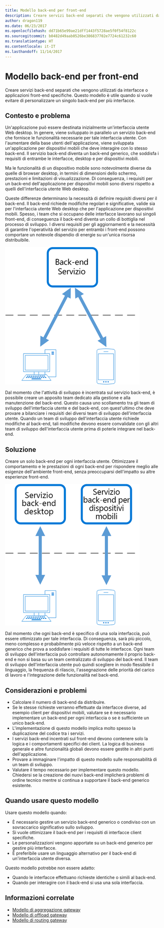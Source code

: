 ```yaml
---
title: Modello back-end per front-end
description: Creare servizi back-end separati che vengono utilizzati da interfacce o applicazioni front-end specifiche.
author: dragon119
ms.date: 06/23/2017
ms.openlocfilehash: dd71b65e99ae21dff1443f5728ae5f0f54f8122c
ms.sourcegitcommit: b0482d49aab0526be386837702e7724c61232c60
ms.translationtype: HT
ms.contentlocale: it-IT
ms.lasthandoff: 11/14/2017
---
```

# <a name="backends-for-frontends-pattern"></a>Modello back-end per front-end

Creare servizi back-end separati che vengono utilizzati da interfacce o applicazioni front-end specifiche. Questo modello è utile quando si vuole evitare di personalizzare un singolo back-end per più interfacce.

## <a name="context-and-problem"></a>Contesto e problema

Un'applicazione può essere destinata inizialmente un'interfaccia utente Web desktop. In genere, viene sviluppato in parallelo un servizio back-end che fornisce le funzionalità necessarie per tale interfaccia utente. Con l'aumentare della base utenti dell'applicazione, viene sviluppata un'applicazione per dispositivi mobili che deve interagire con lo stesso back-end. Il servizio back-end diventa un back-end generico, che soddisfa i requisiti di entrambe le interfacce, desktop e per dispositivi mobili.

Ma le funzionalità di un dispositivo mobile sono notevolmente diverse da quelle di browser desktop, in termini di dimensioni dello schermo, prestazioni e limitazioni di visualizzazione. Di conseguenza, i requisiti per un back-end dell'applicazione per dispositivi mobili sono diversi rispetto a quelli dell'interfaccia utente Web desktop. 

Queste differenze determinano la necessità di definire requisiti diversi per il back-end. Il back-end richiede modifiche regolari e significative, valide sia per l'interfaccia utente Web desktop che per l'applicazione per dispositivi mobili. Spesso, i team che si occupano delle interfacce lavorano sui singoli front-end, di conseguenza il back-end diventa un collo di bottiglia nel processo di sviluppo. I diversi requisiti per gli aggiornamenti e la necessità di garantire l'operatività del servizio per entrambi i front-end possono comportare un notevole dispendio di energie su un'unica risorsa distribuibile.

![](./_images/backend-for-frontend.png) 

Dal momento che l'attività di sviluppo è incentrata sul servizio back-end, è possibile creare un apposito team dedicato alla gestione e alla manutenzione del back-end. Questo causa uno scollamento tra gli team di sviluppo dell'interfaccia utente e del back-end, con quest'ultimo che deve provare a bilanciare i requisiti dei diversi team di sviluppo dell'interfaccia utente. Quando un team di sviluppo dell'interfaccia utente richiede modifiche al back-end, tali modifiche devono essere convalidate con gli altri team di sviluppo dell'interfaccia utente prima di poterle integrare nel back-end. 

## <a name="solution"></a>Soluzione

Creare un solo back-end per ogni interfaccia utente. Ottimizzare il comportamento e le prestazioni di ogni back-end per rispondere meglio alle esigenze dell'ambiente front-end, senza preoccuparsi dell'impatto su altre esperienze front-end.

![](./_images/backend-for-frontend-example.png) 

Dal momento che ogni back-end è specifico di una sola interfaccia, può essere ottimizzato per tale interfaccia. Di conseguenza, sarà più piccolo, meno complesso e probabilmente più veloce rispetto a un back-end generico che prova a soddisfare i requisiti di tutte le interfacce. Ogni team di sviluppo dell'interfaccia può controllare autonomamente il proprio back-end e non si basa su un team centralizzato di sviluppo del back-end. Il team di sviluppo dell'interfaccia utente può quindi scegliere in modo flessibile il linguaggio, la frequenza di rilascio, l'assegnazione delle priorità del carico di lavoro e l'integrazione delle funzionalità nel back-end.

## <a name="issues-and-considerations"></a>Considerazioni e problemi

- Calcolare il numero di back-end da distribuire.
- Se le stesse richieste verranno effettuate da interfacce diverse, ad esempio client per dispositivi mobili, valutare se è necessario implementare un back-end per ogni interfaccia o se è sufficiente un unico back-end.
- L'implementazione di questo modello implica molto spesso la duplicazione del codice tra i servizi.
- I servizi back-end incentrati sul front-end devono contenere solo la logica e i comportamenti specifici dei client. La logica di business generale e altre funzionalità globali devono essere gestite in altri punti dell'applicazione.
- Provare a immaginare l'impatto di questo modello sulle responsabilità di un team di sviluppo.
- Valutare il tempo necessario per implementare questo modello. Chiedersi se la creazione dei nuovi back-end implicherà problemi di ordine tecnico mentre si continua a supportare il back-end generico esistente.

## <a name="when-to-use-this-pattern"></a>Quando usare questo modello

Usare questo modello quando:

- È necessario gestire un servizio back-end generico o condiviso con un sovraccarico significativo sullo sviluppo.
- Si vuole ottimizzare il back-end per i requisiti di interfacce client specifiche.
- Le personalizzazioni vengono apportate su un back-end generico per gestire più interfacce.
- È preferibile usare un linguaggio alternativo per il back-end di un'interfaccia utente diversa.

Questo modello potrebbe non essere adatto:

- Quando le interfacce effettuano richieste identiche o simili al back-end.
- Quando per interagire con il back-end si usa una sola interfaccia.

## <a name="related-guidance"></a>Informazioni correlate

- [Modello di aggregazione gateway](./gateway-aggregation.md)
- [Modello di offload gateway](./gateway-offloading.md)
- [Modello di routing gateway](./gateway-routing.md)


